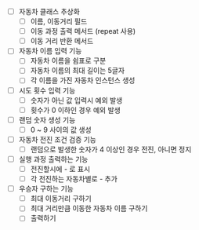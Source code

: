 - [ ] 자동차 클래스 추상화
  - [ ] 이름, 이동거리 필드
  - [ ] 이동 과정 출력 메서드 (repeat 사용)
  - [ ] 이동 거리 반환 메서드
- [ ] 자동차 이름 입력 기능
  - [ ] 자동차 이름을 쉼표로 구분
  - [ ] 자동차 이름의 최대 길이는 5글자
  - [ ] 각 이름을 가진 자동차 인스턴스 생성
- [ ] 시도 횟수 입력 기능
  - [ ] 숫자가 아닌 값 입력시 예외 발생
  - [ ] 횟수가 0 이하인 경우 예외 발생
- [ ] 랜덤 숫자 생성 기능
  - [ ] 0 ~ 9 사이의 값 생성
- [ ] 자동차 전진 조건 검증 기능
  - [ ] 랜덤으로 발생한 숫자가 4 이상인 경우 전진, 아니면 정지
- [ ] 실행 과정 출력하는 기능
  - [ ] 전진할시에 - 로 표시
  - [ ] 각 전진하는 자동차별로 - 추가
- [ ] 우승자 구하는 기능
  - [ ] 최대 이동거리 구하기
  - [ ] 최대 거리만큼 이동한 자동차 이름 구하기
  - [ ] 출력하기
